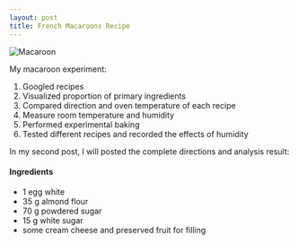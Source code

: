 ```yaml
---
layout: post
title: French Macaroons Recipe
---
```

![Macaroon](https://wanruyang.github.io/images/macaroon.jpg)

My macaroon experiment:
1) Googled recipes 
2) Visualized proportion of primary ingredients
3) Compared direction and oven temperature of each recipe
4) Measure room temperature and humidity 
5) Performed experimental baking
6) Tested different recipes and recorded the effects of humidity 

In my second post, I will posted the complete directions and analysis result: 

#### Ingredients
- 1 egg white
- 35 g almond flour
- 70 g powdered sugar
- 15 g white sugar
- some cream cheese and preserved fruit for filling 


